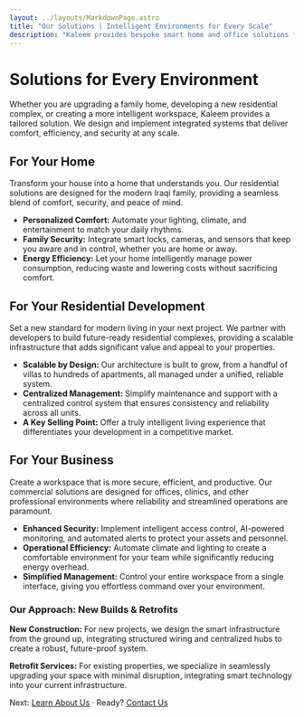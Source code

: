 ```yaml
---
layout: ../layouts/MarkdownPage.astro
title: "Our Solutions | Intelligent Environments for Every Scale"
description: "Kaleem provides bespoke smart home and office solutions for new builds and existing properties in Iraq. Discover our services for homes, residential developments, and businesses."
---
```


# Solutions for Every Environment

Whether you are upgrading a family home, developing a new residential complex, or creating a more intelligent workspace, Kaleem provides a tailored solution. We design and implement integrated systems that deliver comfort, efficiency, and security at any scale.
## For Your Home

Transform your house into a home that understands you. Our residential solutions are designed for the modern Iraqi family, providing a seamless blend of comfort, security, and peace of mind.

- **Personalized Comfort:** Automate your lighting, climate, and entertainment to match your daily rhythms.
- **Family Security:** Integrate smart locks, cameras, and sensors that keep you aware and in control, whether you are home or away.
- **Energy Efficiency:** Let your home intelligently manage power consumption, reducing waste and lowering costs without sacrificing comfort.
## For Your Residential Development

Set a new standard for modern living in your next project. We partner with developers to build future-ready residential complexes, providing a scalable infrastructure that adds significant value and appeal to your properties.

- **Scalable by Design:** Our architecture is built to grow, from a handful of villas to hundreds of apartments, all managed under a unified, reliable system.
- **Centralized Management:** Simplify maintenance and support with a centralized control system that ensures consistency and reliability across all units.
- **A Key Selling Point:** Offer a truly intelligent living experience that differentiates your development in a competitive market.
## For Your Business

Create a workspace that is more secure, efficient, and productive. Our commercial solutions are designed for offices, clinics, and other professional environments where reliability and streamlined operations are paramount.

- **Enhanced Security:** Implement intelligent access control, AI-powered monitoring, and automated alerts to protect your assets and personnel.
- **Operational Efficiency:** Automate climate and lighting to create a comfortable environment for your team while significantly reducing energy overhead.
- **Simplified Management:** Control your entire workspace from a single interface, giving you effortless command over your environment.
### Our Approach: New Builds & Retrofits

**New Construction:** For new projects, we design the smart infrastructure from the ground up, integrating structured wiring and centralized hubs to create a robust, future-proof system.

**Retrofit Services:** For existing properties, we specialize in seamlessly upgrading your space with minimal disruption, integrating smart technology into your current infrastructure.

Next: [Learn About Us](/about) · Ready? [Contact Us](/contact)